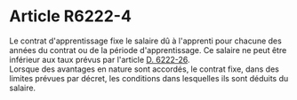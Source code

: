 # Article R6222-4

  
Le contrat d'apprentissage fixe le salaire dû à l'apprenti pour chacune des années du contrat ou de la période d'apprentissage. Ce salaire ne peut être inférieur aux taux prévus par l'article [D. 6222-26][1].   
Lorsque des avantages en nature sont accordés, le contrat fixe, dans des limites prévues par décret, les conditions dans lesquelles ils sont déduits du salaire.

 [1]: /affichCodeArticle.do?cidTexte=LEGITEXT000006072050&idArticle=LEGIARTI000029446095&dateTexte=&categorieLien=id